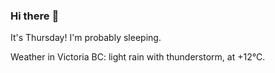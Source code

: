 ### Hi there :wave:

It's Thursday! I'm probably sleeping.

Weather in Victoria BC: light rain with thunderstorm, at +12°C.
